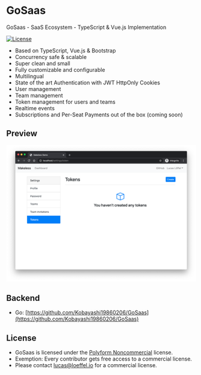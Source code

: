 # GoSaas

GoSaas - SaaS Ecosystem - TypeScript & Vue.js Implementation

[![License](https://img.shields.io/badge/license-polyform:noncommercial-blue)](https://polyformproject.org/licenses/noncommercial/1.0.0/)

- Based on TypeScript, Vue.js & Bootstrap
- Concurrency safe & scalable
- Super clean and small
- Fully customizable and configurable
- Multilingual
- State of the art Authentication with JWT HttpOnly Cookies
- User management
- Team management
- Token management for users and teams
- Realtime events
- Subscriptions and Per-Seat Payments out of the box (coming soon)

## Preview

<img src="https://raw.githubusercontent.com/Kobayashi19860206/GoSaas-ui/master/preview.png" alt="logo">

## Backend

- Go: [https://github.com/Kobayashi19860206/GoSaas](https://github.com/Kobayashi19860206/GoSaas)


## License

- GoSaas is licensed under the [Polyform Noncommercial](https://polyformproject.org/licenses/noncommercial/1.0.0/) license.  
- Exemption: Every contributor gets free access to a commercial license.  
- Please contact lucas@loeffel.io for a commercial license.
